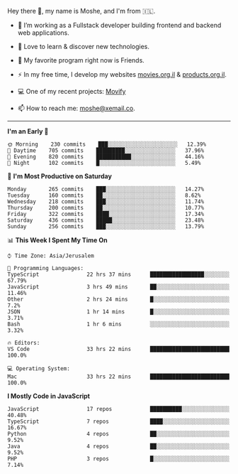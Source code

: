 Hey there 👋, my name is Moshe, and I'm from 🇮🇱.

- :telescope: I’m working as a Fullstack developer building frontend and backend web applications.

- :seedling: Love to learn & discover new technologies.

- 🍿 My favorite program right now is Friends.

- :zap: In my free time, I develop my websites [movies.org.il](https://movies.org.il) & [products.org.il](https://products.org.il).

- 💻 One of my recent projects: [Movify](https://github.com/jewishmoses/movify)

- :mailbox: How to reach me: moshe@xemail.co.

<hr/>

<!--START_SECTION:waka-->
**I'm an Early 🐤** 

```text
🌞 Morning    230 commits    ███░░░░░░░░░░░░░░░░░░░░░░   12.39% 
🌆 Daytime    705 commits    █████████░░░░░░░░░░░░░░░░   37.96% 
🌃 Evening    820 commits    ███████████░░░░░░░░░░░░░░   44.16% 
🌙 Night      102 commits    █░░░░░░░░░░░░░░░░░░░░░░░░   5.49%

```
📅 **I'm Most Productive on Saturday** 

```text
Monday       265 commits    ███░░░░░░░░░░░░░░░░░░░░░░   14.27% 
Tuesday      160 commits    ██░░░░░░░░░░░░░░░░░░░░░░░   8.62% 
Wednesday    218 commits    ███░░░░░░░░░░░░░░░░░░░░░░   11.74% 
Thursday     200 commits    ██░░░░░░░░░░░░░░░░░░░░░░░   10.77% 
Friday       322 commits    ████░░░░░░░░░░░░░░░░░░░░░   17.34% 
Saturday     436 commits    █████░░░░░░░░░░░░░░░░░░░░   23.48% 
Sunday       256 commits    ███░░░░░░░░░░░░░░░░░░░░░░   13.79%

```


📊 **This Week I Spent My Time On** 

```text
⌚︎ Time Zone: Asia/Jerusalem

💬 Programming Languages: 
TypeScript               22 hrs 37 mins      █████████████████░░░░░░░░   67.79% 
JavaScript               3 hrs 49 mins       ██░░░░░░░░░░░░░░░░░░░░░░░   11.46% 
Other                    2 hrs 24 mins       █░░░░░░░░░░░░░░░░░░░░░░░░   7.2% 
JSON                     1 hr 14 mins        █░░░░░░░░░░░░░░░░░░░░░░░░   3.71% 
Bash                     1 hr 6 mins         ░░░░░░░░░░░░░░░░░░░░░░░░░   3.32%

🔥 Editors: 
VS Code                  33 hrs 22 mins      █████████████████████████   100.0%

💻 Operating System: 
Mac                      33 hrs 22 mins      █████████████████████████   100.0%

```

**I Mostly Code in JavaScript** 

```text
JavaScript               17 repos            ██████████░░░░░░░░░░░░░░░   40.48% 
TypeScript               7 repos             ████░░░░░░░░░░░░░░░░░░░░░   16.67% 
Python                   4 repos             ██░░░░░░░░░░░░░░░░░░░░░░░   9.52% 
Java                     4 repos             ██░░░░░░░░░░░░░░░░░░░░░░░   9.52% 
PHP                      3 repos             █░░░░░░░░░░░░░░░░░░░░░░░░   7.14%

```



<!--END_SECTION:waka-->
